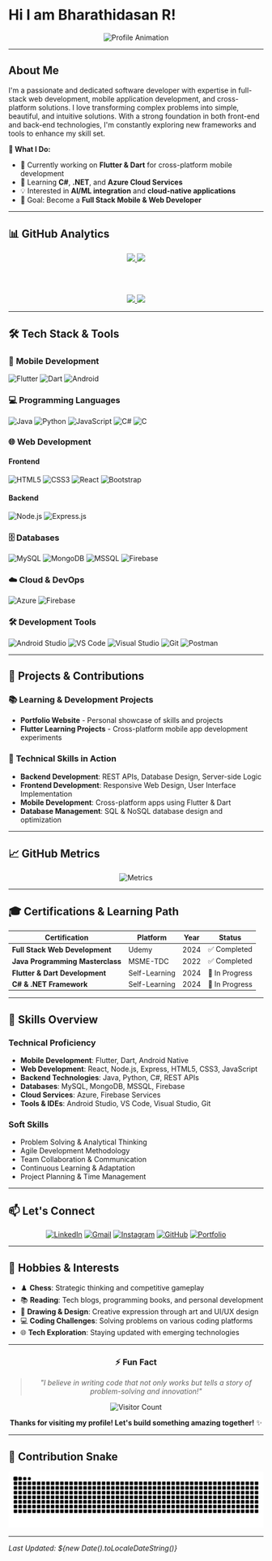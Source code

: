 #  Hi I am Bharathidasan R!

<div align="center">
  
![Profile Animation](https://readme-typing-svg.herokuapp.com/?font=Righteous&size=35&center=true&vCenter=true&width=500&height=70&duration=4000&lines=Full+Stack+Developer;Mobile+App+Developer;Problem+Solver;Tech+Enthusiast;Continuous+Learner)

</div>

---

##  About Me

I'm a passionate and dedicated software developer with expertise in full-stack web development, mobile application development, and cross-platform solutions. I love transforming complex problems into simple, beautiful, and intuitive solutions. With a strong foundation in both front-end and back-end technologies, I'm constantly exploring new frameworks and tools to enhance my skill set.

**🌟 What I Do:**
- 🔭 Currently working on **Flutter & Dart** for cross-platform mobile development
- 🌱 Learning **C#**, **.NET**, and **Azure Cloud Services**
- 💡 Interested in **AI/ML integration** and **cloud-native applications**
- 🎯 Goal: Become a **Full Stack Mobile & Web Developer**

---

## 📊 GitHub Analytics

<div align="center">
  
  <a href="https://github.com/Bharathi7688">
    <img width="49%" src="https://github-readme-stats.vercel.app/api?username=Bharathi7688&show_icons=true&theme=radical&include_all_commits=true&count_private=true&hide_border=true" />
    <img width="49%" src="https://github-readme-streak-stats.herokuapp.com/?user=Bharathi7688&theme=radical&hide_border=true" />
  </a>
  
  <br/><br/>
  
  <a href="https://github.com/Bharathi7688">
    <img width="40%" src="https://github-readme-stats.vercel.app/api/top-langs/?username=Bharathi7688&layout=compact&theme=radical&langs_count=8&hide_border=true" />
    <img width="55%" src="https://github-readme-activity-graph.vercel.app/graph?username=Bharathi7688&custom_title=Bharathi's%20GitHub%20Activity&theme=radical&bg_color=141321&color=ff0060&line=ff0060&point=ffffff&area=true&hide_border=true" />
  </a>
  
</div>

---

## 🛠️ Tech Stack & Tools

### 📱 **Mobile Development**
![Flutter](https://img.shields.io/badge/Flutter-02569B?style=for-the-badge&logo=flutter&logoColor=white)
![Dart](https://img.shields.io/badge/Dart-0175C2?style=for-the-badge&logo=dart&logoColor=white)
![Android](https://img.shields.io/badge/Android-3DDC84?style=for-the-badge&logo=android&logoColor=white)

### 💻 **Programming Languages**
![Java](https://img.shields.io/badge/Java-ED8B00?style=for-the-badge&logo=java&logoColor=white)
![Python](https://img.shields.io/badge/Python-3776AB?style=for-the-badge&logo=python&logoColor=white)
![JavaScript](https://img.shields.io/badge/JavaScript-F7DF1E?style=for-the-badge&logo=javascript&logoColor=black)
![C#](https://img.shields.io/badge/C%23-239120?style=for-the-badge&logo=c-sharp&logoColor=white)
![C](https://img.shields.io/badge/C-00599C?style=for-the-badge&logo=c&logoColor=white)

### 🌐 **Web Development**
#### Frontend
![HTML5](https://img.shields.io/badge/HTML5-E34F26?style=for-the-badge&logo=html5&logoColor=white)
![CSS3](https://img.shields.io/badge/CSS3-1572B6?style=for-the-badge&logo=css3&logoColor=white)
![React](https://img.shields.io/badge/React-20232A?style=for-the-badge&logo=react&logoColor=61DAFB)
![Bootstrap](https://img.shields.io/badge/Bootstrap-563D7C?style=for-the-badge&logo=bootstrap&logoColor=white)

#### Backend
![Node.js](https://img.shields.io/badge/Node.js-339933?style=for-the-badge&logo=nodedotjs&logoColor=white)
![Express.js](https://img.shields.io/badge/Express.js-000000?style=for-the-badge&logo=express&logoColor=white)

### 🗄️ **Databases**
![MySQL](https://img.shields.io/badge/MySQL-00000F?style=for-the-badge&logo=mysql&logoColor=white)
![MongoDB](https://img.shields.io/badge/MongoDB-4EA94B?style=for-the-badge&logo=mongodb&logoColor=white)
![MSSQL](https://img.shields.io/badge/Microsoft%20SQL%20Server-CC2927?style=for-the-badge&logo=microsoft%20sql%20server&logoColor=white)
![Firebase](https://img.shields.io/badge/Firebase-FFCA28?style=for-the-badge&logo=firebase&logoColor=black)

### ☁️ **Cloud & DevOps**
![Azure](https://img.shields.io/badge/Microsoft_Azure-0089D6?style=for-the-badge&logo=microsoft-azure&logoColor=white)
![Firebase](https://img.shields.io/badge/Firebase-Cloud%20Services-FFCA28?style=for-the-badge&logo=firebase&logoColor=black)

### 🛠️ **Development Tools**
![Android Studio](https://img.shields.io/badge/Android%20Studio-3DDC84?style=for-the-badge&logo=android-studio&logoColor=white)
![VS Code](https://img.shields.io/badge/VS_Code-0078D4?style=for-the-badge&logo=visual%20studio%20code&logoColor=white)
![Visual Studio](https://img.shields.io/badge/Visual_Studio-5C2D91?style=for-the-badge&logo=visual%20studio&logoColor=white)
![Git](https://img.shields.io/badge/Git-F05032?style=for-the-badge&logo=git&logoColor=white)
![Postman](https://img.shields.io/badge/Postman-FF6C37?style=for-the-badge&logo=postman&logoColor=white)

---

## 🚀 Projects & Contributions

### 📚 **Learning & Development Projects**  
- **Portfolio Website** - Personal showcase of skills and projects
- **Flutter Learning Projects** - Cross-platform mobile app development experiments

### 🔧 **Technical Skills in Action**
- **Backend Development**: REST APIs, Database Design, Server-side Logic
- **Frontend Development**: Responsive Web Design, User Interface Implementation
- **Mobile Development**: Cross-platform apps using Flutter & Dart
- **Database Management**: SQL & NoSQL database design and optimization

---

## 📈 GitHub Metrics

<div align="center">

![Metrics](https://metrics.lecoq.io/Bharathi7688?template=classic&base.header=0&base.activity=0&base.community=0&base.repositories=0&base.metadata=0&achievements=1&achievements.threshold=C&achievements.secrets=true&achievements.display=detailed&achievements.limit=0&config.timezone=Asia%2FKolkata)

</div>

---


## 🎓 Certifications & Learning Path

<div align="center">

| Certification | Platform | Year | Status |
|---------------|----------|------|---------|
| **Full Stack Web Development** | Udemy | 2024 | ✅ Completed |
| **Java Programming Masterclass** | MSME-TDC | 2022 | ✅ Completed |
| **Flutter & Dart Development** | Self-Learning | 2024 | 🚧 In Progress |
| **C# & .NET Framework** | Self-Learning | 2024 | 🚧 In Progress |

</div>

---

## 🌟 Skills Overview

### **Technical Proficiency**
- **Mobile Development**: Flutter, Dart, Android Native
- **Web Development**: React, Node.js, Express, HTML5, CSS3, JavaScript
- **Backend Technologies**: Java, Python, C#, REST APIs
- **Databases**: MySQL, MongoDB, MSSQL, Firebase
- **Cloud Services**: Azure, Firebase Services
- **Tools & IDEs**: Android Studio, VS Code, Visual Studio, Git

### **Soft Skills**
- Problem Solving & Analytical Thinking
- Agile Development Methodology
- Team Collaboration & Communication
- Continuous Learning & Adaptation
- Project Planning & Time Management

---

## 📫 Let's Connect

<div align="center">

[![LinkedIn](https://img.shields.io/badge/LinkedIn-0077B5?style=for-the-badge&logo=linkedin&logoColor=white)](https://www.linkedin.com/in/bharathidasan7688/)
[![Gmail](https://img.shields.io/badge/Gmail-D14836?style=for-the-badge&logo=gmail&logoColor=white)](mailto:bharathiraj7688@gmail.com)
[![Instagram](https://img.shields.io/badge/Instagram-E4405F?style=for-the-badge&logo=instagram&logoColor=white)](https://www.instagram.com/bharathi_.r._/)
[![GitHub](https://img.shields.io/badge/GitHub-100000?style=for-the-badge&logo=github&logoColor=white)](https://github.com/Bharathi7688)
[![Portfolio](https://img.shields.io/badge/Portfolio-%23000000.svg?style=for-the-badge&logo=firefox&logoColor=#FF7139)](https://github.com/Bharathi7688)

</div>

---

## 🎨 Hobbies & Interests

- ♟️ **Chess**: Strategic thinking and competitive gameplay
- 📚 **Reading**: Tech blogs, programming books, and personal development
- 🎨 **Drawing & Design**: Creative expression through art and UI/UX design
- 💻 **Coding Challenges**: Solving problems on various coding platforms
- 🌐 **Tech Exploration**: Staying updated with emerging technologies


---

<div align="center">

### ⚡ **Fun Fact**
> *"I believe in writing code that not only works but tells a story of problem-solving and innovation!"*

![Visitor Count](https://komarev.com/ghpvc/?username=Bharathi7688&style=flat-square&color=blueviolet)

**Thanks for visiting my profile! Let's build something amazing together!** ✨

</div>

---

## 🐍 Contribution Snake

<div align="center">

![Snake Animation](https://github.com/Bharathi7688/Bharathi7688/blob/output/github-contribution-grid-snake.svg)

</div>

---

*Last Updated: ${new Date().toLocaleDateString()}*
